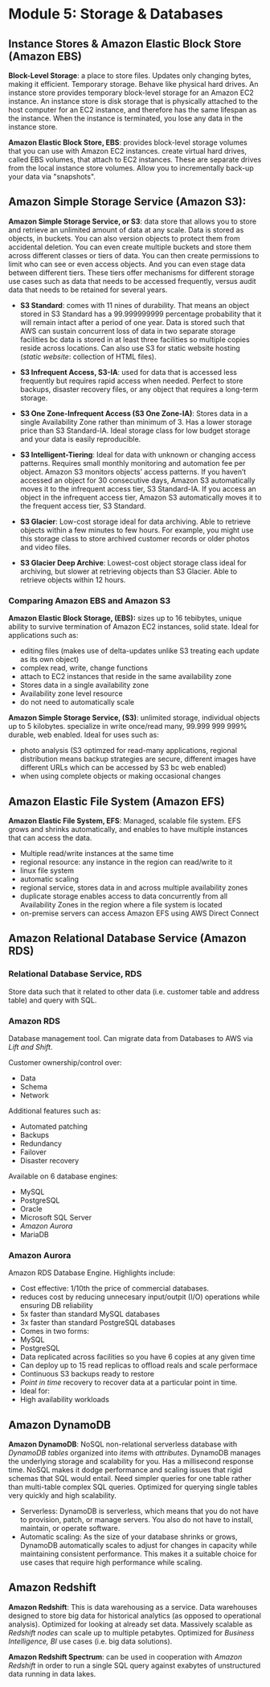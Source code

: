 # Module 5: Storage & Databases

## Instance Stores & Amazon Elastic Block Store (Amazon EBS)
**Block-Level Storage**: a place to store files. Updates only changing bytes, making it efficient. Temporary storage. Behave like physical hard drives. An instance store provides temporary block-level storage for an Amazon EC2 instance. An instance store is disk storage that is physically attached to the host computer for an EC2 instance, and therefore has the same lifespan as the instance. When the instance is terminated, you lose any data in the instance store.

**Amazon Elastic Block Store, EBS**: provides block-level storage volumes that you can use with Amazon EC2 instances. create virtual hard drives, called EBS volumes, that attach to EC2 instances. These are separate drives from the local instance store volumes. Allow you to incrementally back-up your data via "snapshots".

## Amazon Simple Storage Service (Amazon S3):
**Amazon Simple Storage Service, or S3**: data store that allows you to store and retrieve an unlimited amount of data at any scale. Data is stored as objects,  in buckets. You can also version objects to protect them from accidental deletion. You can even create multiple buckets and store them across different classes or tiers of data. You can then create permissions to limit who can see or even access objects. And you can even stage data between different tiers. These tiers offer mechanisms for different storage use cases such as data that needs to be accessed frequently, versus audit data that needs to be retained for several years.

*  **S3 Standard**: comes with 11 nines of durability. That means an object stored in S3 Standard has a 99.999999999 percentage probability that it will remain intact after a period of one year. Data is stored such that AWS can sustain concurrent loss of data in two separate storage facilities bc data is stored in at least three facilities so multiple copies reside across locations. Can also use S3 for static website hosting (_static website_: collection of HTML files).

* **S3 Infrequent Access, S3-IA**: used for data that is accessed less frequently but requires rapid access when needed. Perfect to store backups, disaster recovery files, or any object that requires a long-term storage.

* **S3 One Zone-Infrequent Access (S3 One Zone-IA)**: Stores data in a single Availability Zone rather than minimum of 3. Has a lower storage price than S3 Standard-IA. Ideal storage class for low budget storage and your data is easily reproducible.

* **S3 Intelligent-Tiering**: Ideal for data with unknown or changing access patterns. Requires small monthly monitoring and automation fee per object. Amazon S3 monitors objects’ access patterns. If you haven’t accessed an object for 30 consecutive days, Amazon S3 automatically moves it to the infrequent access tier, S3 Standard-IA. If you access an object in the infrequent access tier, Amazon S3 automatically moves it to the frequent access tier, S3 Standard.

* **S3 Glacier**: Low-cost storage ideal for data archiving. Able to retrieve objects within a few minutes to few hours. For example, you might use this storage class to store archived customer records or older photos and video files.

* **S3 Glacier Deep Archive**: Lowest-cost object storage class ideal for archiving, but slower at retrieving objects than S3 Glacier. Able to retrieve objects within 12 hours.


### Comparing Amazon EBS and Amazon S3
**Amazon Elastic Block Storage, (EBS):** sizes up to 16 tebibytes, unique ability to survive termination of Amazon EC2 instances, solid state. Ideal for applications such as:
* editing files (makes use of delta-updates unlike S3 treating each update as its own object)
* complex read, write, change functions
* attach to EC2 instances that reside in the same availability zone
* Stores data in a single availability zone
* Availability zone level resource
* do not need to automatically scale

**Amazon Simple Storage Service, (S3)**: unlimited storage, individual objects up to 5 kilobytes. specialize in write once/read many, 99.999 999 999% durable, web enabled. Ideal for uses such as:
* photo analysis (S3 optimzed for read-many applications, regional distribution means backup strategies are secure, different images have different URLs which can be accessed by S3 bc web enabled)
* when using complete objects or making occasional changes

## Amazon Elastic File System (Amazon EFS)
**Amazon Elastic File System, EFS**: Managed, scalable file system. EFS grows and shrinks automatically, and enables to have multiple instances that can access the data. 
* Multiple read/write instances at the same time
* regional resource: any instance in the region can read/write to it
* linux file system
* automatic scaling
* regional service, stores data in and across multiple availability zones
* duplicate storage enables access to data concurrently from all Availability Zones in the region where a file system is located
* on-premise servers can access Amazon EFS using AWS Direct Connect

## Amazon Relational Database Service (Amazon RDS)
### Relational Database Service, RDS
Store data such that it related to other data (i.e. customer table and address table) and query with SQL.

### Amazon RDS
Database management tool. Can migrate data from Databases to AWS via _Lift and Shift_.

Customer ownership/control over:
* Data
* Schema
* Network

Additional features such as:
* Automated patching
* Backups
* Redundancy
* Failover
* Disaster recovery

Available on 6 database engines:
* MySQL
* PostgreSQL
* Oracle
* Microsoft SQL Server
* _Amazon Aurora_
* MariaDB

### Amazon Aurora
Amazon RDS Database Engine. Highlights include:
* Cost effective: 1/10th the price of commercial databases.
 * reduces cost by reducing unnecesary input/outpit (I/O) operations while ensuring DB reliability 
* 5x faster than standard MySQL databases
* 3x faster than standard PostgreSQL databases
* Comes in two forms:
 * MySQL
 * PostgreSQL
* Data replicated across facilities so you have 6 copies at any given time
* Can deploy up to 15 read replicas to offload reals and scale performace
* Continuous S3 backups ready to restore
* _Point in time_ recovery to recover data at a particular point in time.
* Ideal for:
 * High availability workloads 
 
## Amazon DynamoDB
**Amazon DynamoDB**: NoSQL non-relational serverless database with *DynamoDB tables* organized into *items* with *attributes*. DynamoDB manages the underlying storage and scalability for you. Has a millisecond response time. NoSQL makes it dodge performance and scaling issues that rigid schemas that SQL would entail. Need simpler queries for one table rather than multi-table complex SQL queries. Optimized for querying single tables very quickly and high scalability.
* Serverless: DynamoDB is serverless, which means that you do not have to provision, patch, or manage servers. You also do not have to install, maintain, or operate software.
* Automatic scaling: As the size of your database shrinks or grows, DynamoDB automatically scales to adjust for changes in capacity while maintaining consistent performance. This makes it a suitable choice for use cases that require high performance while scaling.

## Amazon Redshift
**Amazon Redshift**: This is data warehousing as a service. Data warehouses designed to store big data for historical analytics (as opposed to operational analysis). Optimized for looking at already set data. Massively scalable as _Redshift nodes_ can scale up to multiple petabytes. Optimized for *Business Intelligence, BI* use cases (i.e. big data solutions). 

**Amazon Redshift Spectrum**: can be used in cooperation with *Amazon Redshift* in order to run a single SQL query against exabytes of unstructured data running in data lakes.



